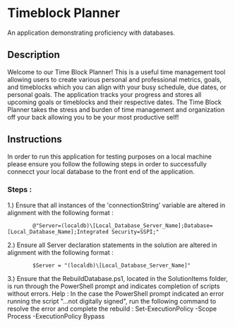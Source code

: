 # Timeblock Planner
An application demonstrating proficiency with databases.


## Description 
Welcome to our Time Block Planner! This is a useful time management tool allowing users to create various personal and professional metrics, goals, and timeblocks which you can align with your busy schedule, due dates, or personal goals. The application tracks your progress and stores all upcoming goals or timeblocks and their respective dates. The Time Block Planner takes the stress and burden of time management and organization off your back allowing you to be your most productive self! 


## Instructions 

In order to run this application for testing purposes on a local machine please ensure you follow the following steps in order to successfully connecct your local database to the front end of the application. 

### Steps :
1.) Ensure that all instances of the 'connectionString' variable are altered in alignment with the following format : 
      
            @"Server=(localdb)\[Local_Database_Server_Name];Database=[Local_Database_Name];Integrated Security=SSPI;"

            
2.) Ensure all Server declaration statements in the solution are altered in alignment with the following format :
      
            $Server = "(localdb)\[Local_Database_Server_Name]"

3.) Ensure that the RebuildDatabase.ps1, located in the SolutionItems folder, is run through the PowerShell prompt and indicates completion of scripts without errors.
Help : In the case the PowerShell prompt indicated an error running the script "...not digitally signed", run the following command to resolve the error and complete the rebuild : 
            Set-ExecutionPolicy -Scope Process -ExecutionPolicy Bypass

